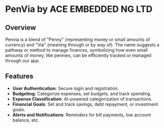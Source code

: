 # PenVia by ACE EMBEDDED NG LTD

## Overview

Penvia is a blend of "Penny" (representing money or small amounts of currency)
and "Via" (meaning through or by way of). The name suggests a pathway or
method to manage finances, symbolizing how even small amounts of money, like
pennies, can be efficiently tracked or managed through our app.

## Features

- **User Authentication**: Secure login and registration.
- **Budgeting**: Categorize expenses, set budgets, and track spending.
- **Expense Classification**: AI-powered categorization of transactions.
- **Financial Goals**:  Set and track savings, debt repayment, or investment goals.
- **Alerts and Notifications**: Reminders for bill payments, low account balance, etc.

